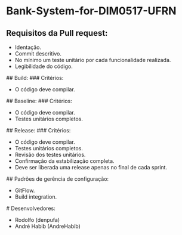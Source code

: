 # Bank-System-for-DIM0517-UFRN

## Requisitos da Pull request:
<ul>
    <li> Identação.</li>
    <li>  Commit descritivo.</li>
    <li> No mínimo um teste unitário por cada funcionalidade realizada.</li>
    <li> Legibilidade do código. </li>
</ul>
## Build:
 ###  Critérios:
<ul> 
 <li>O código deve compilar. </li>
</ul>
## Baseline:
###  Critérios:
<ul>
<li> O código deve compilar.</li>
<li> Testes unitários completos.</li>
</ul>
## Release: 
###  Critérios:
<ul>
<li> O código deve compilar.</li>
<li> Testes unitários completos.</li>
<li> Revisão dos testes unitários.</li>
<li> Confirmação da estabilização completa.</li>
<li> Deve ser liberada uma release apenas no final de cada sprint.</li>
</ul>
## Padrões de gerência de configuração: 
<ul>
<li> GitFlow. </li>
<li> Build integration. </li>
</ul>
# Desenvolvedores: 
<ul>
<li> Rodolfo (denpufa) </li>
<li> André Habib (AndreHabib) </l1>
</ul>